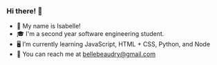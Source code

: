 ### Hi there! 🌸

- 🌿 My name is Isabelle!
- 🎓 I'm a second year software engineering student.
- 🖥️ I’m currently learning JavaScript, HTML + CSS, Python, and Node
- 💌 You can reach me at bellebeaudry@gmail.com
